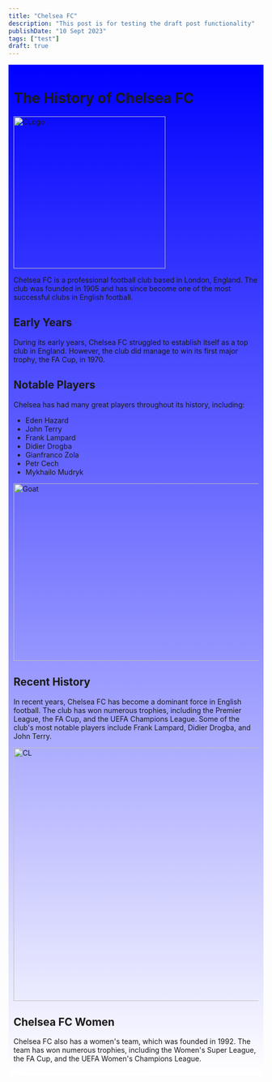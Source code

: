 ```yaml
---
title: "Chelsea FC"
description: "This post is for testing the draft post functionality"
publishDate: "10 Sept 2023"
tags: ["test"]
draft: true
---
```


<div style="background: linear-gradient(to bottom, blue, white); padding: 10px;">

#  The History of Chelsea FC

<img src="https://upload.wikimedia.org/wikipedia/en/thumb/c/cc/Chelsea_FC.svg/1200px-Chelsea_FC.svg.png" alt="CLogo" width="300" height="300"/>

Chelsea FC is a professional football club based in London, England. The club was founded in 1905 and has since become one of the most successful clubs in English football.

## Early Years

During its early years, Chelsea FC struggled to establish itself as a top club in England. However, the club did manage to win its first major trophy, the FA Cup, in 1970.

## Notable Players
Chelsea has had many great players throughout its history, including:
* Eden Hazard
* John Terry
* Frank Lampard
* Didier Drogba
* Gianfranco Zola
* Petr Cech
* Mykhailo Mudryk

<img src="https://www.gbnews.com/media-library/mykhailo-mudryk-chelsea-arsenal.jpg?id=50244976&width=1200&height=800&quality=90&coordinates=2%2C0%2C0%2C0" alt="Goat" width="500" height="350"/>


## Recent History

In recent years, Chelsea FC has become a dominant force in English football. The club has won numerous trophies, including the Premier League, the FA Cup, and the UEFA Champions League. Some of the club's most notable players include Frank Lampard, Didier Drogba, and John Terry.

<img src="https://static01.nyt.com/images/2021/05/29/sports/29chelseatrophy/merlin_188486415_c93c99d1-7585-47c6-9be1-2af2c7693dc9-mediumSquareAt3X.jpg" alt="CL" width="500" height="500"/>

## Chelsea FC Women

Chelsea FC also has a women's team, which was founded in 1992. The team has won numerous trophies, including the Women's Super League, the FA Cup, and the UEFA Women's Champions League.
